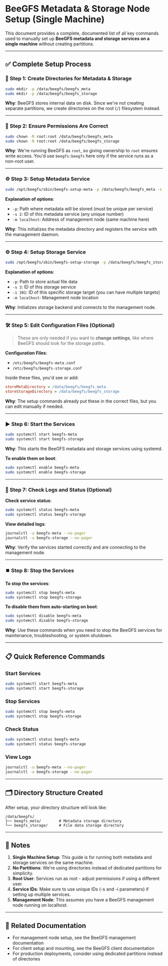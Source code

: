 # BeeGFS Metadata & Storage Node Setup (Single Machine)

This document provides a complete, documented list of all key commands used to manually set up **BeeGFS metadata and storage services on a single machine** without creating partitions.

---

## ✅ Complete Setup Process

### 🔧 Step 1: Create Directories for Metadata & Storage

```bash
sudo mkdir -p /data/beegfs/beegfs_meta
sudo mkdir -p /data/beegfs/beegfs_storage
```

**Why**: BeeGFS stores internal data on disk. Since we're not creating separate partitions, we create directories on the root (`/`) filesystem instead.

---

### 🔐 Step 2: Ensure Permissions Are Correct

```bash
sudo chown -R root:root /data/beegfs/beegfs_meta
sudo chown -R root:root /data/beegfs/beegfs_storage
```

**Why**: We're running BeeGFS as `root`, so giving ownership to `root` ensures write access. You'd use `beegfs:beegfs` here only if the service runs as a non-root user.

---

### ⚙️ Step 3: Setup Metadata Service

```bash
sudo /opt/beegfs/sbin/beegfs-setup-meta -p /data/beegfs/beegfs_meta -s 2 -m localhost
```

**Explanation of options**:
- `-p`: Path where metadata will be stored (must be unique per service)
- `-s 2`: ID of this metadata service (any unique number)
- `-m localhost`: Address of management node (same machine here)

**Why**: This initializes the metadata directory and registers the service with the management daemon.

---

### ⚙️ Step 4: Setup Storage Service

```bash
sudo /opt/beegfs/sbin/beegfs-setup-storage -p /data/beegfs/beegfs_storage -s 3 -i 301 -m localhost
```

**Explanation of options**:
- `-p`: Path to store actual file data
- `-s 3`: ID of this storage service
- `-i 301`: ID of this specific storage target (you can have multiple targets)
- `-m localhost`: Management node location

**Why**: Initializes storage backend and connects to the management node.

---

### 🛠 Step 5: Edit Configuration Files (Optional)

> These are only needed if you want to **change settings**, like where BeeGFS should look for the storage paths.

**Configuration Files**:
- `/etc/beegfs/beegfs-meta.conf`
- `/etc/beegfs/beegfs-storage.conf`

Inside these files, you'd see or add:

```ini
storeMetaDirectory = /data/beegfs/beegfs_meta
storeStorageDirectory = /data/beegfs/beegfs_storage
```

**Why**: The setup commands already put these in the correct files, but you can edit manually if needed.

---

### ▶️ Step 6: Start the Services

```bash
sudo systemctl start beegfs-meta
sudo systemctl start beegfs-storage
```

**Why**: This starts the BeeGFS metadata and storage services using systemd.

**To enable them on boot**:

```bash
sudo systemctl enable beegfs-meta
sudo systemctl enable beegfs-storage
```

---

### 🧪 Step 7: Check Logs and Status (Optional)

**Check service status**:
```bash
sudo systemctl status beegfs-meta
sudo systemctl status beegfs-storage
```

**View detailed logs**:
```bash
journalctl -u beegfs-meta --no-pager
journalctl -u beegfs-storage --no-pager
```

**Why**: Verify the services started correctly and are connecting to the management node.

---

### ⏹️ Step 8: Stop the Services

**To stop the services**:
```bash
sudo systemctl stop beegfs-meta
sudo systemctl stop beegfs-storage
```

**To disable them from auto-starting on boot**:
```bash
sudo systemctl disable beegfs-meta
sudo systemctl disable beegfs-storage
```

**Why**: Use these commands when you need to stop the BeeGFS services for maintenance, troubleshooting, or system shutdown.

---

## 📋 Quick Reference Commands

### Start Services
```bash
sudo systemctl start beegfs-meta
sudo systemctl start beegfs-storage
```

### Stop Services
```bash
sudo systemctl stop beegfs-meta
sudo systemctl stop beegfs-storage
```

### Check Status
```bash
sudo systemctl status beegfs-meta
sudo systemctl status beegfs-storage
```

### View Logs
```bash
journalctl -u beegfs-meta --no-pager
journalctl -u beegfs-storage --no-pager
```

---

## 🗂️ Directory Structure Created

After setup, your directory structure will look like:

```
/data/beegfs/
├── beegfs_meta/        # Metadata storage directory
└── beegfs_storage/     # File data storage directory
```

---

## 📝 Notes

1. **Single Machine Setup**: This guide is for running both metadata and storage services on the same machine.
2. **No Partitions**: We're using directories instead of dedicated partitions for simplicity.
3. **Root User**: Services run as root - adjust permissions if using a different user.
4. **Service IDs**: Make sure to use unique IDs (-s and -i parameters) if setting up multiple services.
5. **Management Node**: This assumes you have a BeeGFS management node running on localhost.

---

## 🔗 Related Documentation

- For management node setup, see the BeeGFS management documentation
- For client setup and mounting, see the BeeGFS client documentation
- For production deployments, consider using dedicated partitions instead of directories
